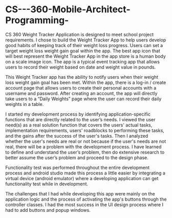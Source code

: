 # CS---360-Mobile-Architect-Programming-

CS 360 Weight Tracker Application is designed to meet school project requirements.  I chose to build the Weight Tracker App to help users develop good habits of keeping track of their weight loss progress. Users can set a target weight loss weight gain goal within the app. The best app icon that will best represent the Weight Tracker App in the app store is a human body on a scale image icon. The app is a typical event tracking app that allows users to record their weight based on date and weight value in pounds.

This Weight Tracker app has the ability to notify users when their weight loss weight gain goal has been met. Within the app, there is a log-in / create account page that allows users to create their personal accounts with a username and password. After creating an account, the app will directly take users to a “Daily Weights” page where the user can record their daily weights in a table. 

I started my development process by identifying application-specific functions that are directly related to the user’s needs. I viewed the user need(s) as a real solution function that covers the users' actual tasks, implementation requirements, users' roadblocks to performing these tasks, and the gains after the success of the user's tasks. Then I analyzed whether the user's needs are real or not because if the user's needs are not real, there will be a problem with the development process. I have learned to define and understand the user’s problem, then do extensive research to better assume the user’s problem and proceed to the design phase.

Functionality test was performed throughout the entire development process and android studio made this process a little easier by integrating a virtual device (android emulator) where a developing application can get functionality test while in development. 

The challenges that I had while developing this app were mainly on the application logic and the process of activating the app's buttons through the controller classes. I had the most success in the UI design process where I had to add buttons and popup windows. 
